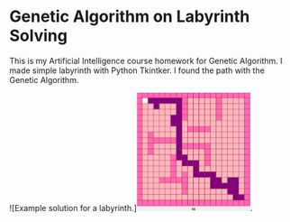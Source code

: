 # Genetic Algorithm on Labyrinth Solving
This is my Artificial Intelligence course homework for Genetic Algorithm. I made simple labyrinth with Python Tkintker.  I found the path with the Genetic Algorithm.


![Example solution for a labyrinth.]<img src="labirent.png" width="40%">.

